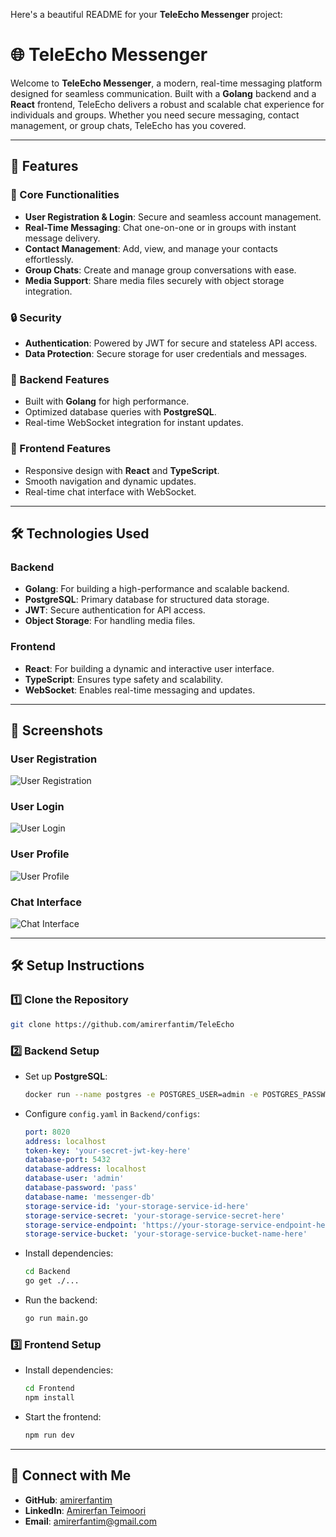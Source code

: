 Here's a beautiful README for your **TeleEcho Messenger** project:

# 🌐 TeleEcho Messenger

Welcome to **TeleEcho Messenger**, a modern, real-time messaging platform designed for seamless communication. Built with a **Golang** backend and a **React** frontend, TeleEcho delivers a robust and scalable chat experience for individuals and groups. Whether you need secure messaging, contact management, or group chats, TeleEcho has you covered.

---

## 🚀 Features

### 🌟 Core Functionalities
- **User Registration & Login**: Secure and seamless account management.
- **Real-Time Messaging**: Chat one-on-one or in groups with instant message delivery.
- **Contact Management**: Add, view, and manage your contacts effortlessly.
- **Group Chats**: Create and manage group conversations with ease.
- **Media Support**: Share media files securely with object storage integration.

### 🔒 Security
- **Authentication**: Powered by JWT for secure and stateless API access.
- **Data Protection**: Secure storage for user credentials and messages.

### 🔧 Backend Features
- Built with **Golang** for high performance.
- Optimized database queries with **PostgreSQL**.
- Real-time WebSocket integration for instant updates.

### 🎨 Frontend Features
- Responsive design with **React** and **TypeScript**.
- Smooth navigation and dynamic updates.
- Real-time chat interface with WebSocket.

---

## 🛠️ Technologies Used

### Backend
- **Golang**: For building a high-performance and scalable backend.
- **PostgreSQL**: Primary database for structured data storage.
- **JWT**: Secure authentication for API access.
- **Object Storage**: For handling media files.

### Frontend
- **React**: For building a dynamic and interactive user interface.
- **TypeScript**: Ensures type safety and scalability.
- **WebSocket**: Enables real-time messaging and updates.

---

## 📸 Screenshots

### User Registration
![User Registration](https://github.com/Mohammad-Rahmanian/TeleEcho/assets/78559411/90c9786d-7fad-4194-ba5d-23ca7564043e)

### User Login
![User Login](https://github.com/Mohammad-Rahmanian/TeleEcho/assets/78559411/7aae7cf5-1d14-455e-b95b-d886f01426ff)

### User Profile
![User Profile](https://github.com/Mohammad-Rahmanian/TeleEcho/assets/78559411/1468cd71-d2ae-4e4d-9237-f901276819ec)

### Chat Interface
![Chat Interface](https://github.com/Mohammad-Rahmanian/TeleEcho/assets/78559411/75413591-0246-48d6-b3f5-e3af627721f5)

---

## 🛠️ Setup Instructions

### 1️⃣ Clone the Repository
```bash
git clone https://github.com/amirerfantim/TeleEcho
```

### 2️⃣ Backend Setup
- Set up **PostgreSQL**:
  ```bash
  docker run --name postgres -e POSTGRES_USER=admin -e POSTGRES_PASSWORD=pass -e POSTGRES_DB=messenger-db -p 5432:5432 -d postgres
  ```
- Configure `config.yaml` in `Backend/configs`:
  ```yaml
  port: 8020
  address: localhost
  token-key: 'your-secret-jwt-key-here'
  database-port: 5432
  database-address: localhost
  database-user: 'admin'
  database-password: 'pass'
  database-name: 'messenger-db'
  storage-service-id: 'your-storage-service-id-here'
  storage-service-secret: 'your-storage-service-secret-here'
  storage-service-endpoint: 'https://your-storage-service-endpoint-here'
  storage-service-bucket: 'your-storage-service-bucket-name-here'
  ```
- Install dependencies:
  ```bash
  cd Backend
  go get ./...
  ```
- Run the backend:
  ```bash
  go run main.go
  ```

### 3️⃣ Frontend Setup
- Install dependencies:
  ```bash
  cd Frontend
  npm install
  ```
- Start the frontend:
  ```bash
  npm run dev
  ```

---

## 📧 Connect with Me

- **GitHub**: [amirerfantim](https://github.com/amirerfantim)
- **LinkedIn**: [Amirerfan Teimoori](https://www.linkedin.com/in/amirerfantim/)
- **Email**: [amirerfantim@gmail.com](mailto:amirerfantim@gmail.com)
